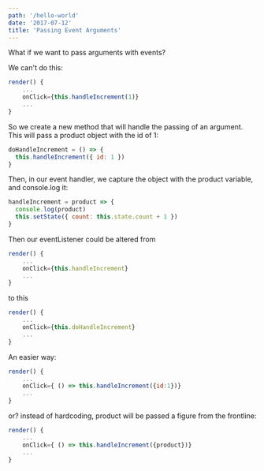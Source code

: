 ```yaml
---
path: '/hello-world'
date: '2017-07-12'
title: 'Passing Event Arguments'
---
```


What if we want to pass arguments with events?

We can't do this:

```javascript
render() {
    ...
    onClick={this.handleIncrement(1)}
    ...
}
```

So we create a new method that will handle the passing of an argument. This will pass a product object with the id of 1:

```javascript
doHandleIncrement = () => {
  this.handleIncrement({ id: 1 })
}
```

Then, in our event handler, we capture the object with the product variable, and console.log it:

```javascript
handleIncrement = product => {
  console.log(product)
  this.setState({ count: this.state.count + 1 })
}
```

Then our eventListener could be altered from

```javascript
render() {
    ...
    onClick={this.handleIncrement}
    ...
}
```

to this

```javascript
render() {
    ...
    onClick={this.doHandleIncrement}
    ...
}
```

An easier way:

```javascript
render() {
    ...
    onClick={ () => this.handleIncrement({id:1})}
    ...
}
```

or? instead of hardcoding, product will be passed a figure from the frontline:

```javascript
render() {
    ...
    onClick={ () => this.handleIncrement({product})}
    ...
}
```
